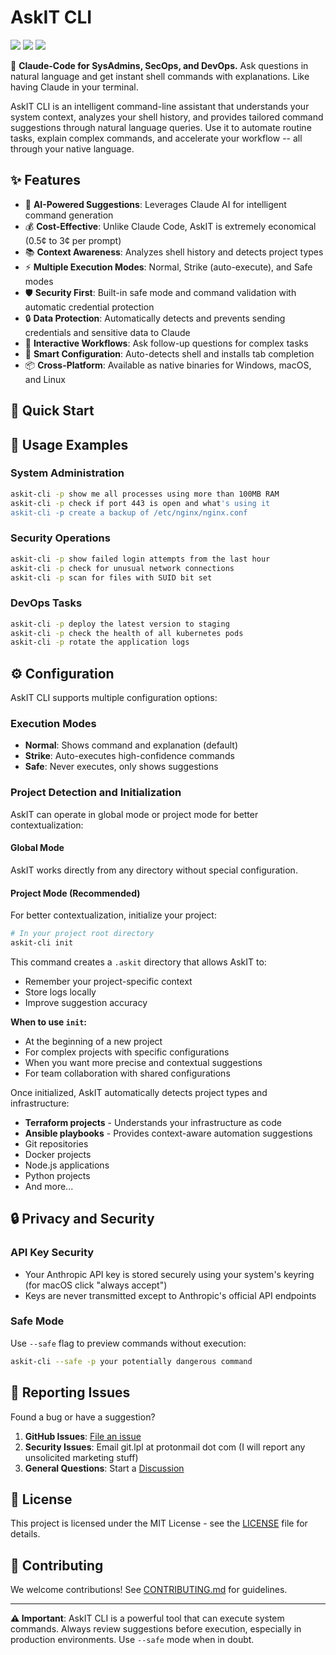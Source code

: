 # AskIT CLI

![](https://img.shields.io/badge/Python-3.12%2B-brightgreen?style=flat-square) 
![](https://img.shields.io/github/v/release/purrsec/askIT?style=flat-square&cache=300)
![](https://img.shields.io/github/license/purrsec/askIT?style=flat-square)

🔧 **Claude-Code for SysAdmins, SecOps, and DevOps.** Ask questions in natural language and get instant shell commands with explanations. Like having Claude in your terminal.

AskIT CLI is an intelligent command-line assistant that understands your system context, analyzes your shell history, and provides tailored command suggestions through natural language queries. Use it to automate routine tasks, explain complex commands, and accelerate your workflow -- all through your native language.

## ✨ Features

- 🤖 **AI-Powered Suggestions**: Leverages Claude AI for intelligent command generation
- 💰 **Cost-Effective**: Unlike Claude Code, AskIT is extremely economical (0.5¢ to 3¢ per prompt)
- 📚 **Context Awareness**: Analyzes shell history and detects project types
- ⚡ **Multiple Execution Modes**: Normal, Strike (auto-execute), and Safe modes
- 🛡️ **Security First**: Built-in safe mode and command validation with automatic credential protection
- 🔒 **Data Protection**: Automatically detects and prevents sending credentials and sensitive data to Claude
- 🔄 **Interactive Workflows**: Ask follow-up questions for complex tasks
- 🎯 **Smart Configuration**: Auto-detects shell and installs tab completion
- 📦 **Cross-Platform**: Available as native binaries for Windows, macOS, and Linux

## 🚀 Quick Start



## 🎯 Usage Examples

### System Administration
```bash
askit-cli -p show me all processes using more than 100MB RAM
askit-cli -p check if port 443 is open and what's using it
askit-cli -p create a backup of /etc/nginx/nginx.conf
```

### Security Operations
```bash
askit-cli -p show failed login attempts from the last hour
askit-cli -p check for unusual network connections
askit-cli -p scan for files with SUID bit set
```

### DevOps Tasks
```bash
askit-cli -p deploy the latest version to staging
askit-cli -p check the health of all kubernetes pods
askit-cli -p rotate the application logs
```

## ⚙️ Configuration

AskIT CLI supports multiple configuration options:

### Execution Modes
- **Normal**: Shows command and explanation (default)
- **Strike**: Auto-executes high-confidence commands
- **Safe**: Never executes, only shows suggestions

### Project Detection and Initialization

AskIT can operate in global mode or project mode for better contextualization:

#### Global Mode
AskIT works directly from any directory without special configuration.

#### Project Mode (Recommended)
For better contextualization, initialize your project:

```bash
# In your project root directory
askit-cli init
```

This command creates a `.askit` directory that allows AskIT to:
- Remember your project-specific context
- Store logs locally
- Improve suggestion accuracy

**When to use `init`:**
- At the beginning of a new project
- For complex projects with specific configurations
- When you want more precise and contextual suggestions
- For team collaboration with shared configurations

Once initialized, AskIT automatically detects project types and infrastructure:
- **Terraform projects** - Understands your infrastructure as code
- **Ansible playbooks** - Provides context-aware automation suggestions
- Git repositories
- Docker projects  
- Node.js applications
- Python projects
- And more...

## 🔒 Privacy and Security

### API Key Security
- Your Anthropic API key is stored securely using your system's keyring (for macOS click "always accept")
- Keys are never transmitted except to Anthropic's official API endpoints

### Safe Mode
Use `--safe` flag to preview commands without execution:
```bash
askit-cli --safe -p your potentially dangerous command
```

## 🐛 Reporting Issues

Found a bug or have a suggestion? 

1. **GitHub Issues**: [File an issue](https://github.com/purrsec/askIT/issues)
2. **Security Issues**: Email git.lpl at protonmail dot com (I will report any unsolicited marketing stuff)
3. **General Questions**: Start a [Discussion](https://github.com/purrsec/askIT/discussions)

## 📄 License

This project is licensed under the MIT License - see the [LICENSE](LICENSE) file for details.

## 🤝 Contributing

We welcome contributions! See [CONTRIBUTING.md](CONTRIBUTING.md) for guidelines.

---

**⚠️ Important**: AskIT CLI is a powerful tool that can execute system commands. Always review suggestions before execution, especially in production environments. Use `--safe` mode when in doubt.
